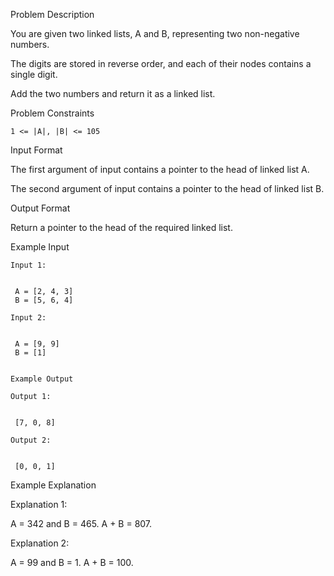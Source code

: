 Problem Description

You are given two linked lists, A and B, representing two non-negative numbers.

The digits are stored in reverse order, and each of their nodes contains a single digit.

Add the two numbers and return it as a linked list.



Problem Constraints
    
    1 <= |A|, |B| <= 105



Input Format

The first argument of input contains a pointer to the head of linked list A.

The second argument of input contains a pointer to the head of linked list B.



Output Format

Return a pointer to the head of the required linked list.



Example Input

    Input 1:
    
     
     A = [2, 4, 3]
     B = [5, 6, 4]
    
    Input 2:
    
     
     A = [9, 9]
     B = [1]
    
    
    Example Output
    
    Output 1:
    
     
     [7, 0, 8]
    
    Output 2:
    
     
     [0, 0, 1]


Example Explanation

Explanation 1:

 A = 342 and B = 465. A + B = 807. 

Explanation 2:

 A = 99 and B = 1. A + B = 100. 